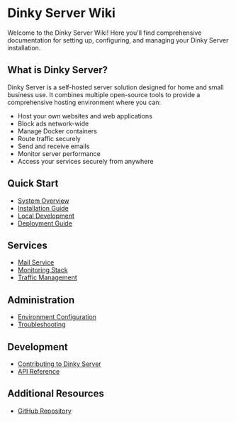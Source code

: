 # Dinky Server Wiki

Welcome to the Dinky Server Wiki! Here you'll find comprehensive documentation for setting up, configuring, and managing your Dinky Server installation.

## What is Dinky Server?

Dinky Server is a self-hosted server solution designed for home and small business use. It combines multiple open-source tools to provide a comprehensive hosting environment where you can:

- Host your own websites and web applications
- Block ads network-wide
- Manage Docker containers
- Route traffic securely
- Send and receive emails
- Monitor server performance
- Access your services securely from anywhere

## Quick Start

- [System Overview](System-Overview)
- [Installation Guide](Installation-Guide)
- [Local Development](Local-Development)
- [Deployment Guide](Deployment-Guide)

## Services

- [Mail Service](Mail-Service)
- [Monitoring Stack](Monitoring-Stack)
- [Traffic Management](Traffic-Management)

## Administration

- [Environment Configuration](Environment-Variables)
- [Troubleshooting](Troubleshooting)

## Development

- [Contributing to Dinky Server](Contributing)
- [API Reference](API-Reference)

## Additional Resources

- [GitHub Repository](https://github.com/nahuelsantos/dinky-server) 